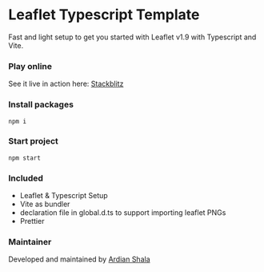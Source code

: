 # Leaflet Typescript Template

Fast and light setup to get you started with Leaflet v1.9 with Typescript and Vite.

### Play online

See it live in action here: [Stackblitz](https://stackblitz.com/edit/leaflet-ts-vite?file=src%2Fmain.ts)

### Install packages

```
npm i
```

### Start project

```
npm start
```

### Included

- Leaflet & Typescript Setup
- Vite as bundler
- declaration file in global.d.ts to support importing leaflet PNGs
- Prettier

### Maintainer

Developed and maintained by [Ardian Shala](https://github.com/oardi)
